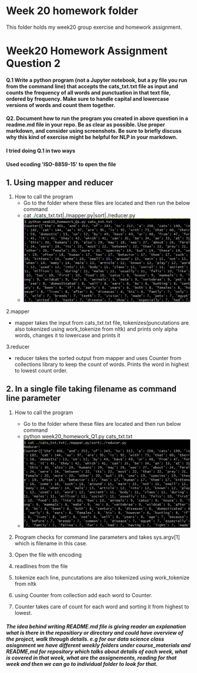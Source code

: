 # Week 20 homework folder
 This folder holds my week20 group exercise and homework assignment.
 
 # Week20 Homework Assignment Question 2
 #### Q.1 Write a python program (not a Jupyter notebook, but a py file you run from the command line) that accepts the cats_txt.txt file as input and counts the frequency of all words and punctuation in that text file, ordered by frequency. Make sure to handle capital and lowercase versions of words and count them together.
 #### Q2. Document how to run the program you created in above question in a readme.md file in your repo. Be as clear as possible. Use proper markdown, and consider using screenshots. Be sure to briefly discuss why this kind of exercise might be helpful for NLP in your markdown. 
#### I tried doing Q.1 in two ways
#### Used ecoding 'ISO-8859-15' to open the file

## 1. Using mapper and reducer
1. How to call the program
   * Go to the folder where these files are located and then run the below command
   * cat ./cats_txt.txt|./mapper.py|sort|./reducer.py
   * !['Example1'](Week20_Question2_1.png)

2.mapper
   * mapper takes the input from cats_txt.txt file, tokenizes(puncutations are also tokenized using work_tokenize from nltk) and prints only alpha words, changes it to lowercase and prints it

3.reducer
   * reducer takes the sorted output from mapper and uses Counter from collections library to keep the count of words. Prints the word in highest to lowest count order.


## 2. In a single file taking filename as command line parameter
1. How to call the program
   * Go to the folder where these files are located and then run below command
   * python week20_homework_Q1.py cats_txt.txt
   * !['Example2'](Week20_Question2_2.png)

2. Program checks for command line parameters and takes sys.argv[1] which is filename in this case.
3. Open the file with encoding 
4. readlines from the file
5. tokenize each line, puncutations are also tokenized using work_tokenize from nltk
6. using Counter from collection add each word to Counter.
7. Counter takes care of count for each word and sorting it from highest to lowest.

##### The idea behind writing README.md file is giving reader an explanation what is there in the repositiory or directory and could have overview of the project, walk through details. e.g for our data science class asisgnment we have different weekly folders under course_materials and README,md for repository which talks about details of each week, what is covered in that week, what are the assignements, reading for that week and then we can go to individual folder to look for that.

